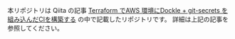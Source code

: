 本リポジトリは Qiita の記事 [Terraform でAWS 環境にDockle + git-secrets を組み込んだCIを構築する](https://qiita.com/okubot55/items/6cb2dccdd00dfb0b3335) の中で記載したリポジトリです。
詳細は上記の記事を参照してください。
